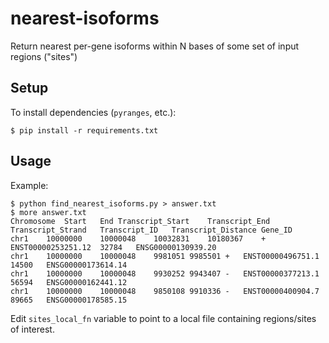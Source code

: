 # nearest-isoforms
Return nearest per-gene isoforms within N bases of some set of input regions ("sites")

## Setup

To install dependencies (`pyranges`, etc.):

```
$ pip install -r requirements.txt
```

## Usage

Example:

```
$ python find_nearest_isoforms.py > answer.txt
$ more answer.txt
Chromosome	Start	End	Transcript_Start	Transcript_End	Transcript_Strand	Transcript_ID	Transcript_Distance	Gene_ID
chr1	10000000	10000048	10032831	10180367	+	ENST00000253251.12	32784	ENSG00000130939.20
chr1	10000000	10000048	9981051	9985501	+	ENST00000496751.1	14500	ENSG00000173614.14
chr1	10000000	10000048	9930252	9943407	-	ENST00000377213.1	56594	ENSG00000162441.12
chr1	10000000	10000048	9850108	9910336	-	ENST00000400904.7	89665	ENSG00000178585.15
```

Edit `sites_local_fn` variable to point to a local file containing regions/sites of interest.